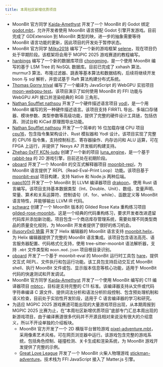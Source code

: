 ```yaml
---
title: 本周社区新增优质项目
---
```


- MoonBit 官方同学 [Kaida-Amethyst](https://github.com/Kaida-Amethyst) 开发了一个 MoonBit 的 Godot 绑定 [godot.mbt](https://github.com/Kaida-Amethyst/godot.mbt)，允许开发者使用 MoonBit 语言搭配 Godot 引擎开发游戏。目前完成了 GDExtension 到 MoonBit 类型的映，进一步的抽象需要等待 MoonBit 语言功能的更新，因此项目的开发处于暂停状态。
- MoonBit 官方同学 [Milky2018](https://github.com/Milky2018) 编写了一个新的游戏框架 [selene](https://github.com/Milky2018/selene)，现在项目仍处于早期阶段。该框架将会用于 MGPIC 2025 游戏赛道的教程编写。
- [hanbings](https://github.com/hanbings) 编写了一个新的数据库项目 [chongming](https://github.com/hanbings/chongming)，是一个使用 MoonBit 编写的基于 LSM Tree 的 NoSQL 数据库。目前已完成了 xxhash 算法、murmur3 算法、布隆过滤器、跳表等基本算法和数据结构，后续将继续开发 bson 与 sql 解析，并尝试基于 Raft 算法构建分布式系统。
- [Thomas Gorny trival](https://github.com/trival) 编写了一个编译为 JavaScript 的 WebGPU 实验项目 [moon-webgpu-test](https://github.com/trival/moon-webgpu-test)。该项目演示了如何使用 MoonBit 的 FFI 功能与 WebGPU API 接口并渲染经典的 RGB 三角形。
- [Nathan Soufflet nathsou](https://github.com/nathsou) 开发了一个硬件描述语言项目 [yodl](https://github.com/nathsou/yodl)，是一个用 MoonBit 编写的另一种硬件描述语言。该项目支持 FIRRTL 导出、多端口存储器、模块参数、类型参数等高级功能，提供了完整的硬件设计工具链，包括仿真、测试台和 KiCad 原理图导出功能。
- [Nathan Soufflet nathsou](https://github.com/nathsou) 开发了一个简单的 16 位加载存储 CPU 项目 [cpu16](https://github.com/nathsou/cpu16)，包含指令集架构设计、Rust 模拟器和 Yodl 设计。该项目实现了完整的 CPU16 指令集，支持控制标志、寄存器操作、内存访问和 ALU 运算，可在 FPGA 上运行，并提供了 Nexys A7 开发板的构建支持。
- [Zhehao 0xFF KCN-judu](https://github.com/KCN-judu) 创建了一个新的项目 [luna_engine](https://github.com/KCN-judu/luna_engine)，是一个基于 [rabbit-tea](https://github.com/moonbit-community/rabbit-tea) 的 2D 游戏引擎，目前还处在初期阶段。
- [oboard](https://github.com/oboard) 开发了一个 MoonBit 的交互式解释器项目 [moonbit-repl](https://github.com/oboard/moonbit-repl)，为 MoonBit 语言提供了 REPL（Read-Eval-Print Loop）功能。该项目基于 [moonbit-eval](https://github.com/oboard/moonbit-eval) 项目构建，支持 Native 和 Node.js 两种后端。
- [papo1011](https://github.com/papo1011) 开发了一个 MoonBit 到 LLVM 编译器项目 [drakoon](https://github.com/papo1011/drakoon)，使用 Rust 语言编写。该项目支持基本数据类型（Int、Double、Unit）、数组、变量声明、常量、算术和关系运算符、控制语句（if、for、while）、函数定义等 MoonBit 语言特性，并能够输出 LLVM IR 代码。
- [schwarz](https://github.com/schwarz) 创建了一个 MoonBit 版本的 Gilded Rose Kata 重构练习项目 [gilded-rose-moonbit](https://github.com/schwarz/gilded-rose-moonbit)。这是一个经典的代码重构练习，要求开发者改进遗留代码库并添加新功能。项目包含一个商店库存管理系统，需要处理不同类型商品的质量变化规则，为 MoonBit 开发者提供了很好的练习机会。
- [illusory0x0 猗露](https://github.com/moonbit-community) 开发了 Helix 编辑器的 MoonBit 语言支持 [moonbit.helix](https://github.com/moonbit-community/moonbit.helix)，为 Helix 编辑器提供了完整的 MoonBit 语言集成。该项目包含语法高亮、语言服务器配置、代码格式化支持，使用 tree-sitter-moonbit 语法解析器，支持 `.mbt` 文件类型和 `moon.mod.json` 项目根目录识别。
- [oboard](https://github.com/oboard) 开发了一个基于 moonbit-eval 的 MoonBit 运行时工具包 [hare](https://github.com/oboard/hare)，提供交互式 REPL、文件执行和包运行功能。该工具包支持启动交互式 MoonBit shell、执行 MoonBit 文件或包、显示版本信息等核心功能，适用于 MoonBit 代码的快速测试和开发调试。
- MoonBit 官方同学 [Kaida-Amethyst](https://github.com/Kaida-Amethyst) 开发了一个使用 MoonBit 编写的 C11 编译器项目 [mbtcc](https://github.com/moonbitlang/mbtcc)，目标是支持完整的 C11 标准。该编译器支持从文件或代码字符串编译 C 源文件、提供词法分析和语法分析阶段控制、包含预处理机制和语义检查，目前处于实验性开发阶段，适用于 C 语言编译器的学习和研究。
- 为适应 MGPIC 2025 游戏赛道可能出现的大量游戏项目出现，从本期周报到 MGPIC 2025 比赛为止，在“本周社区新增优质项目”底部专门汇总本周出现的新游戏项目，由于编译赛道很多代码并不开源且相对来说没有很大的介绍意义，所以不开设单独的介绍板块。
    - MoonBit 官方开发了一个 2D 横版平台冒险游戏 [pixel-adventure.mbt](https://github.com/moonbitlang/pixel-adventure.mbt)，采用像素艺术风格，可在网页浏览器中运行。该游戏包含完整的游戏系统，包括角色控制、碰撞检测、关卡生成和渲染系统，为 MoonBit 游戏开发提供了完整的示例。
    - [Great Love League](https://github.com/Great-Love-League) 开发了一个 MoonBit 火柴人物理游戏 [stickman-adventure](https://github.com/Great-Love-League/stickman-adventure)。技术栈为 FFI JavaScript 接入了 Matter.js 引擎。
